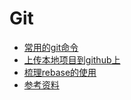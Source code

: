 # Git
* [常用的git命令](./常用的git命令.md)
* [上传本地项目到github上](./上传本地项目到github上.md)
* [梳理rebase的使用](./梳理rebase的使用.md)
* [参考资料](https://github.com/xiaodongxier/iWebs/issues/35)
